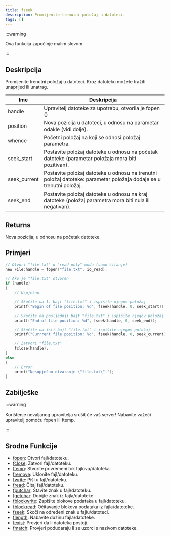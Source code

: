 ```yaml
---
title: fseek
description: Promijenite trenutni položaj u datoteci.
tags: []
---
```


:::warning

Ova funkcija započinje malim slovom.

:::

## Deskripcija

Promijenite trenutni položaj u datoteci. Kroz datoteku možete tražiti unaprijed ili unatrag.

| Ime          | Deskripcija                                                                                                        |
| ------------ | ------------------------------------------------------------------------------------------------------------------ |
| handle       | Upravitelj datoteke za upotrebu, otvorila je fopen ()                                                              |
| position     | Nova pozicija u datoteci, u odnosu na parametar odakle (vidi dolje).                                               |
| whence       | Početni položaj na koji se odnosi položaj parametra.                                                               |
| seek_start   | Postavite položaj datoteke u odnosu na početak datoteke (parametar položaja mora biti pozitivan).                  |
| seek_current | Postavite položaj datoteke u odnosu na trenutni položaj datoteke: parametar položaja dodaje se u trenutni položaj. |
| seek_end     | Postavite položaj datoteke u odnosu na kraj datoteke (položaj parametra mora biti nula ili negativan).             |

## Returns

Nova pozicija; u odnosu na početak datoteke.

## Primjeri

```c
// Otvori "file.txt" u "read only" modu (samo čitanje)
new File:handle = fopen("file.txt", io_read);

// Ako je "file.txt" otvoren
if (handle)
{
    // Uspješno

    // Skočite na 1. bajt "file.txt" i ispišite njegov položaj
    printf("Begin of file position: %d", fseek(handle, 0, seek_start));

    // Skočite na posljednji bajt "file.txt" i ispišite njegov položaj
    printf("End of file position: %d", fseek(handle, 0, seek_end));

    // Skočite na isti bajt "file.txt" i ispišite njegov položaj
    printf("Currrent file position: %d", fseek(handle, 0, seek_current));

    // Zatvori "file.txt"
    fclose(handle);
}
else
{
    // Error
    print("Nesupješno otvaranje \"file.txt\".");
}
```

## Zabilješke

:::warning

Korištenje nevaljanog upravitelja srušit će vaš server! Nabavite važeći upravitelj pomoću fopen ili ftemp.

:::

## Srodne Funkcije

- [fopen](fopen): Otvori fajl/datoteku.
- [fclose](fclose): Zatvori fajl/datoteku.
- [ftemp](ftemp): Stvorite privremeni tok fajlova/datoteka.
- [fremove](fremove): Uklonite fajl/datoteku.
- [fwrite](fwrite): Piši u fajl/datoteku.
- [fread](fread): Čitaj fajl/datoteku.
- [fputchar](fputchar): Stavite znak u fajl/datoteku.
- [fgetchar](fgetchar): Dobijte znak iz fajla/datoteke.
- [fblockwrite](fblockwrite): Zapišite blokove podataka u fajl/datoteku.
- [fblockread](fblockread): Očitavanje blokova podataka iz fajla/datoteke.
- [fseek](fseek): Skoči na određeni znak u fajlu/datoteci.
- [flength](flength): Nabavite dužinu fajla/datoteke.
- [fexist](fexist): Provjeri da li datoteka postoji.
- [fmatch](fmatch): Provjeri podudaraju li se uzorci s nazivom datoteke.
